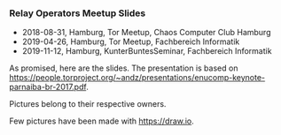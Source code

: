 ### Relay Operators Meetup Slides

  * 2018-08-31, Hamburg, Tor Meetup, Chaos Computer Club Hamburg
  * 2019-04-26, Hamburg, Tor Meetup, Fachbereich Informatik
  * 2019-11-12, Hamburg, KunterBuntesSeminar, Fachbereich Informatik

As promised, here are the slides. The presentation is based on https://people.torproject.org/~andz/presentations/enucomp-keynote-parnaiba-br-2017.pdf.

Pictures belong to their respective owners.

Few pictures have been made with https://draw.io.
